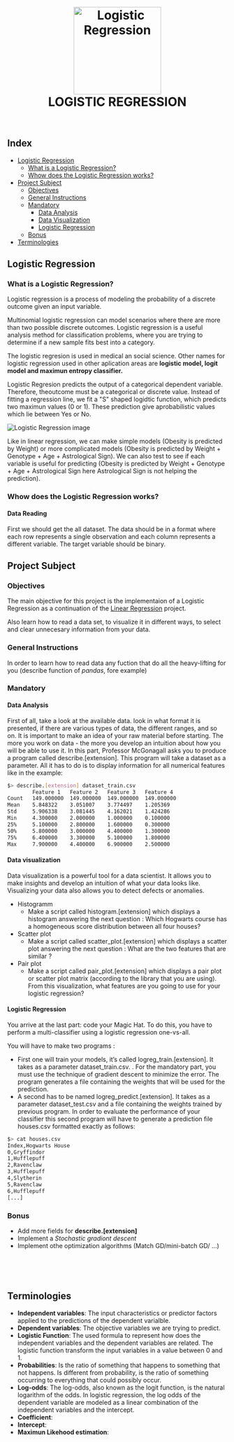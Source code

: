 <h1 align="center">
	<br>
		<img src="https://cdn-icons-png.flaticon.com/128/1998/1998661.png" alt="Logistic Regression" width="200">
	<br>
		LOGISTIC REGRESSION
	<br>
</h1>
<br>

## Index
- [Logistic Regression](#logistic-regression)
	- [What is a Logistic Regression?](#what-is-a-logistic-regression)
	- [Whow does the Logistic Regression works?](#whow-does-the-logistic-regression-works)
- [Project Subject](#project-subject)
	- [Objectives](#objectives)
	- [General Instructions](#general-instructions)
	- [Mandatory](#mandatory)
		- [Data Analysis](#data-analysis)
		- [Data Visualization](#data-visualization)
		- [Logistic Regression](#logistic-regression-1)
	- [Bonus](#bonus)
- [Terminologies](#terminologies)

## Logistic Regression

### What is a Logistic Regression?

Logistic regression is a process of modeling the probability of a discrete outcome given an input variable.

Multinomial logistic regression can model scenarios where there are more than two possible discrete outcomes. Logistic regression is a useful analysis method for classification problems, where you are trying to determine if a new sample fits best into a category.

The logistic regresion is used in medical an social science. Other names for logistic regression used in other aplication areas are **logistic model, logit model and maximun entropy classifier.**

Logistic Regresion predicts the output of a categorical dependent variable. Therefore, theoutcome must be a categorical or discrete value.
Instead of fitting a regression line, we fit a "S" shaped logidtic function, which predicts two maximun values (0 or 1).
These prediction give aprobabilistic values which lie between Yes or No.

![Logistic Regression image](https://miro.medium.com/v2/resize:fit:1184/1*XJHhJLWWzB5vP2PmyXybJg.png)

Like in linear regression, we can make simple models (Obesity is predicted by Weight) or more complicated models (Obesity is predicted by Weight + Genotype + Age + Astrological Sign). We can also test to see if each variable is useful for predicting (Obesity is predicted by Weight + Genotype + Age + Astrological Sign here Astrological Sign is not helping the prediction).

### Whow does the Logistic Regression works?

#### Data Reading

First we should get the all dataset. The data should be in a format where each row represents a single observation and each column represents a different variable. The target variable should be binary.



## Project Subject

### Objectives

The main objective for this project is the implementaion of a Logistic Regression as a continuation of the [Linear Regression](https://github.com/Anhema/Linear_Regression) project.

Also learn how to read a data set, to visualize it in different ways, to select and clear unnecesary information from your data.

### General Instructions

In order to learn how to read data any fuction that do all the heavy-lifting for you (describe function of *pandas*, fore example)

### Mandatory

#### Data Analysis

First of all, take a look at the available data. look in what format it is presented, if
there are various types of data, the different ranges, and so on. It is important to make
an idea of your raw material before starting. The more you work on data - the more you
develop an intuition about how you will be able to use it.
In this part, Professor McGonagall asks you to produce a program called describe.[extension].
This program will take a dataset as a parameter. All it has to do is to display information
for all numerical features like in the example:

```bash
$> describe.[extension] dataset_train.csv
		Feature 1   Feature 2   Feature 3   Feature 4
Count   149.000000  149.000000  149.000000  149.000000
Mean    5.848322	3.051007	3.774497	1.205369
Std     5.906338    3.081445	4.162021	1.424286
Min		4.300000	2.000000	1.000000	0.100000
25%		5.100000	2.800000	1.600000	0.300000
50%		5.800000	3.000000	4.400000	1.300000
75%		6.400000	3.300000	5.100000	1.800000
Max		7.900000	4.400000	6.900000	2.500000
```

#### Data visualization

Data visualization is a powerful tool for a data scientist. It allows you to make insights
and develop an intuition of what your data looks like. Visualizing your data also allows
you to detect defects or anomalies.


-  Histogramm
	-	Make a script called histogram.[extension] which displays a histogram answering the
next question :
Which Hogwarts course has a homogeneous score distribution between all four houses?
-	Scatter plot
	- Make a script called scatter_plot.[extension] which displays a scatter plot answering
the next question :
What are the two features that are similar ?
-	Pair plot
	- Make a script called pair_plot.[extension] which displays a pair plot or scatter plot
matrix (according to the library that you are using).
From this visualization, what features are you going to use for your logistic regression?

#### Logistic Regression

You arrive at the last part: code your Magic Hat. To do this, you have to perform a
multi-classifier using a logistic regression one-vs-all.

You will have to make two programs :
- First one will train your models, it’s called logreg_train.[extension]. It takes
as a parameter dataset_train.csv. . For the mandatory part, you must use the
technique of gradient descent to minimize the error. The program generates a file
containing the weights that will be used for the prediction.
- A second has to be named logreg_predict.[extension]. It takes as a parameter
dataset_test.csv and a file containing the weights trained by previous program.
In order to evaluate the performance of your classifier this second program will have
to generate a prediction file houses.csv formatted exactly as follows:

```bash
$> cat houses.csv
Index,Hogwarts House
0,Gryffindor
1,Hufflepuff
2,Ravenclaw
3,Hufflepuff
4,Slytherin
5,Ravenclaw
6,Hufflepuff
[...]
```

### Bonus

- Add more fields for **describe.[extension]**
- Implement a *Stochastic gradiont descent*
- Implement othe optimization algorithms (Match GD/mini-batch GD/ ...)

<br>
<br>
<br>

## Terminologies

- **Independent variables**: The input characteristics or predictor factors applied to the predictions of the dependent varialble.
- **Dependent variables**: The objective variables we are trying to predict.
- **Logistic Function**: The used formula to represent how does the independent variables and the dependent variables are related. The logistic function transform the input variables in a value between 0 and 1.
- **Probabilities**: Is the ratio of something that happens to something that not happens. Is different from probability, is the ratio of something occurring to everything that could possibly occur.
- **Log-odds**: The log-odds, also known as the logit function, is the natural logarithm of the odds. In logistic regression, the log odds of the dependent variable are modeled as a linear combination of the independent variables and the intercept.
- **Coefficient**: 
- **Intercept**: 
- **Maximun Likehood estimation**:

